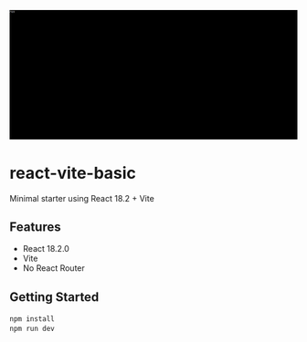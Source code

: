 ![alt text](image.png)

# react-vite-basic

Minimal starter using React 18.2 + Vite

## Features

-   React 18.2.0
-   Vite
-   No React Router

## Getting Started

```bash
npm install
npm run dev
```
